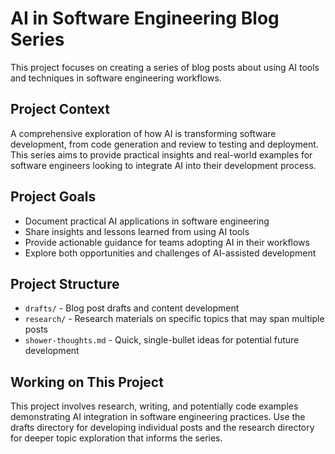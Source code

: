 # AI in Software Engineering Blog Series

This project focuses on creating a series of blog posts about using AI tools and techniques in software engineering workflows.

## Project Context

A comprehensive exploration of how AI is transforming software development, from code generation and review to testing and deployment. This series aims to provide practical insights and real-world examples for software engineers looking to integrate AI into their development process.

## Project Goals

- Document practical AI applications in software engineering
- Share insights and lessons learned from using AI tools
- Provide actionable guidance for teams adopting AI in their workflows
- Explore both opportunities and challenges of AI-assisted development

## Project Structure

- `drafts/` - Blog post drafts and content development
- `research/` - Research materials on specific topics that may span multiple posts
- `shower-thoughts.md` - Quick, single-bullet ideas for potential future development

## Working on This Project

This project involves research, writing, and potentially code examples demonstrating AI integration in software engineering practices. Use the drafts directory for developing individual posts and the research directory for deeper topic exploration that informs the series.